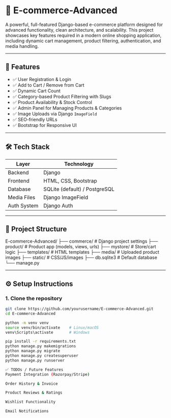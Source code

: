 # 🛒 E-commerce-Advanced

A powerful, full-featured Django-based e-commerce platform designed for advanced functionality, clean architecture, and scalability. This project showcases key features required in a modern online shopping application, including dynamic cart management, product filtering, authentication, and media handling.

---

## 🚀 Features

- ✅ User Registration & Login
- ✅ Add to Cart / Remove from Cart
- ✅ Dynamic Cart Count
- ✅ Category-based Product Filtering with Slugs
- ✅ Product Availability & Stock Control
- ✅ Admin Panel for Managing Products & Categories
- ✅ Image Uploads via Django `ImageField`
- ✅ SEO-friendly URLs
- ✅ Bootstrap for Responsive UI

---

## 🛠️ Tech Stack

| Layer        | Technology     |
|--------------|----------------|
| Backend      | Django         |
| Frontend     | HTML, CSS, Bootstrap |
| Database     | SQLite (default) / PostgreSQL |
| Media Files  | Django ImageField |
| Auth System  | Django Auth    |

---

## 📁 Project Structure

E-commerce-Advanced/
├── commerce/ # Django project settings
├── product/ # Product app (models, views, urls)
├── mystore/ # Store/cart logic
├── templates/ # HTML templates
├── media/ # Uploaded product images
├── static/ # CSS/JS/images
├── db.sqlite3 # Default database
└── manage.py


---

## ⚙️ Setup Instructions

### 1. Clone the repository
```bash
git clone https://github.com/yourusername/E-commerce-Advanced.git
cd E-commerce-Advanced

python -m venv venv
source venv/bin/activate    # Linux/macOS
venv\Scripts\activate       # Windows

pip install -r requirements.txt
python manage.py makemigrations
python manage.py migrate
python manage.py createsuperuser
python manage.py runserver

✅ TODOs / Future Features
Payment Integration (Razorpay/Stripe)

Order History & Invoice

Product Reviews & Ratings

Wishlist Functionality

Email Notifications
